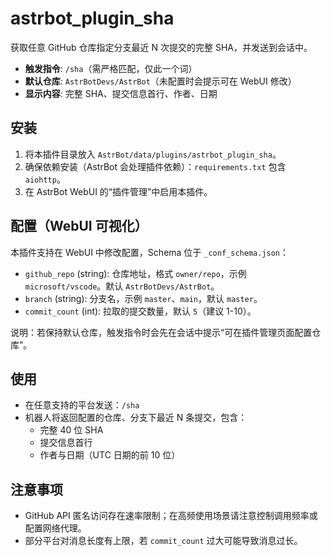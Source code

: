 # astrbot_plugin_sha

获取任意 GitHub 仓库指定分支最近 N 次提交的完整 SHA，并发送到会话中。

- **触发指令**: `/sha`（需严格匹配，仅此一个词）
- **默认仓库**: `AstrBotDevs/AstrBot`（未配置时会提示可在 WebUI 修改）
- **显示内容**: 完整 SHA、提交信息首行、作者、日期

## 安装
1. 将本插件目录放入 `AstrBot/data/plugins/astrbot_plugin_sha`。
2. 确保依赖安装（AstrBot 会处理插件依赖）：`requirements.txt` 包含 `aiohttp`。
3. 在 AstrBot WebUI 的“插件管理”中启用本插件。

## 配置（WebUI 可视化）
本插件支持在 WebUI 中修改配置，Schema 位于 `_conf_schema.json`：

- `github_repo` (string): 仓库地址，格式 `owner/repo`，示例 `microsoft/vscode`。默认 `AstrBotDevs/AstrBot`。
- `branch` (string): 分支名，示例 `master`、`main`，默认 `master`。
- `commit_count` (int): 拉取的提交数量，默认 `5`（建议 1-10）。

说明：若保持默认仓库，触发指令时会先在会话中提示“可在插件管理页面配置仓库”。

## 使用
- 在任意支持的平台发送：`/sha`
- 机器人将返回配置的仓库、分支下最近 N 条提交，包含：
  - 完整 40 位 SHA
  - 提交信息首行
  - 作者与日期（UTC 日期的前 10 位）

## 注意事项
- GitHub API 匿名访问存在速率限制；在高频使用场景请注意控制调用频率或配置网络代理。
- 部分平台对消息长度有上限，若 `commit_count` 过大可能导致消息过长。
